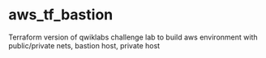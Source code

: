 # aws_tf_bastion
Terraform version of qwiklabs challenge lab to build aws environment with public/private nets, bastion host, private host
